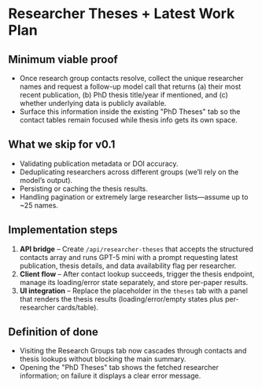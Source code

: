 # Researcher Theses + Latest Work Plan

## Minimum viable proof
- Once research group contacts resolve, collect the unique researcher names and request a follow-up model call that returns (a) their most recent publication, (b) PhD thesis title/year if mentioned, and (c) whether underlying data is publicly available.
- Surface this information inside the existing "PhD Theses" tab so the contact tables remain focused while thesis info gets its own space.

## What we skip for v0.1
- Validating publication metadata or DOI accuracy.
- Deduplicating researchers across different groups (we’ll rely on the model’s output).
- Persisting or caching the thesis results.
- Handling pagination or extremely large researcher lists—assume up to ~25 names.

## Implementation steps
1. **API bridge** – Create `/api/researcher-theses` that accepts the structured contacts array and runs GPT-5 mini with a prompt requesting latest publication, thesis details, and data availability flag per researcher.
2. **Client flow** – After contact lookup succeeds, trigger the thesis endpoint, manage its loading/error state separately, and store per-paper results.
3. **UI integration** – Replace the placeholder in the `theses` tab with a panel that renders the thesis results (loading/error/empty states plus per-researcher cards/table).

## Definition of done
- Visiting the Research Groups tab now cascades through contacts and thesis lookups without blocking the main summary.
- Opening the "PhD Theses" tab shows the fetched researcher information; on failure it displays a clear error message.
